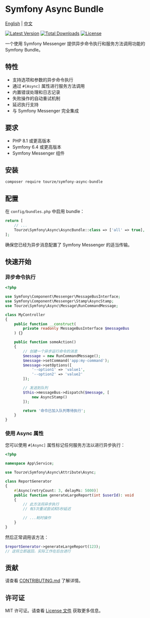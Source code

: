 # Symfony Async Bundle

[English](README.md) | [中文](README.zh-CN.md)

[![Latest Version](https://img.shields.io/packagist/v/tourze/symfony-async-bundle.svg?style=flat-square)](https://packagist.org/packages/tourze/symfony-async-bundle)
[![Total Downloads](https://img.shields.io/packagist/dt/tourze/symfony-async-bundle.svg?style=flat-square)](https://packagist.org/packages/tourze/symfony-async-bundle)
[![License](https://img.shields.io/github/license/tourze/symfony-async-bundle.svg?style=flat-square)](https://packagist.org/packages/tourze/symfony-async-bundle)

一个使用 Symfony Messenger 提供异步命令执行和服务方法调用功能的 Symfony Bundle。

## 特性

- 支持选项和参数的异步命令执行
- 通过 `#[Async]` 属性进行服务方法调用
- 内置错误处理和日志记录
- 失败操作的自动重试机制
- 延迟执行支持
- 与 Symfony Messenger 完全集成

## 要求

- PHP 8.1 或更高版本
- Symfony 6.4 或更高版本
- Symfony Messenger 组件

## 安装

```bash
composer require tourze/symfony-async-bundle
```

## 配置

在 `config/bundles.php` 中启用 bundle：

```php
return [
    // ...
    Tourze\Symfony\Async\AsyncBundle::class => ['all' => true],
];
```

确保您已经为异步消息配置了 Symfony Messenger 的适当传输。

## 快速开始

### 异步命令执行

```php
<?php

use Symfony\Component\Messenger\MessageBusInterface;
use Symfony\Component\Messenger\Stamp\AsyncStamp;
use Tourze\Symfony\Async\Message\RunCommandMessage;

class MyController
{
    public function __construct(
        private readonly MessageBusInterface $messageBus
    ) {}

    public function someAction()
    {
        // 创建一个异步运行命令的消息
        $message = new RunCommandMessage();
        $message->setCommand('app:my-command');
        $message->setOptions([
            '--option1' => 'value1',
            '--option2' => 'value2'
        ]);

        // 发送到队列
        $this->messageBus->dispatch($message, [
            new AsyncStamp()
        ]);

        return '命令已加入队列等待执行';
    }
}
```

### 使用 Async 属性

您可以使用 `#[Async]` 属性标记任何服务方法以进行异步执行：

```php
<?php

namespace App\Service;

use Tourze\Symfony\Async\Attribute\Async;

class ReportGenerator
{
    #[Async(retryCount: 3, delayMs: 5000)]
    public function generateLargeReport(int $userId): void
    {
        // 此方法将异步执行
        // 有3次重试尝试和5秒延迟

        // ...耗时操作
    }
}
```

然后正常调用该方法：

```php
$reportGenerator->generateLargeReport(123);
// 这将立即返回，实际工作在后台进行
```

## 贡献

请查看 [CONTRIBUTING.md](CONTRIBUTING.md) 了解详情。

## 许可证

MIT 许可证。请查看 [License 文件](LICENSE) 获取更多信息。
